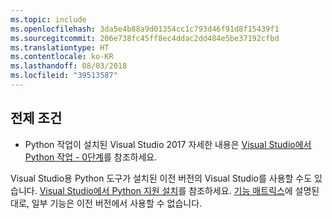 ```yaml
---
ms.topic: include
ms.openlocfilehash: 3da5e4b88a9d01354cc1c793d46f91d8f15439f1
ms.sourcegitcommit: 206e738fc45ff8ec4ddac2dd484e5be37192cfbd
ms.translationtype: HT
ms.contentlocale: ko-KR
ms.lasthandoff: 08/03/2018
ms.locfileid: "39513587"
---
```

## <a name="prerequisites"></a>전제 조건

- Python 작업이 설치된 Visual Studio 2017 자세한 내용은 [Visual Studio에서 Python 작업 - 0단계](../tutorial-working-with-python-in-visual-studio-step-00-installation.md)를 참조하세요.

Visual Studio용 Python 도구가 설치된 이전 버전의 Visual Studio를 사용할 수도 있습니다. [Visual Studio에서 Python 지원 설치](../installing-python-support-in-visual-studio.md)를 참조하세요. [기능 매트릭스](../overview-of-python-tools-for-visual-studio.md#features-matrix)에 설명된 대로, 일부 기능은 이전 버전에서 사용할 수 없습니다.